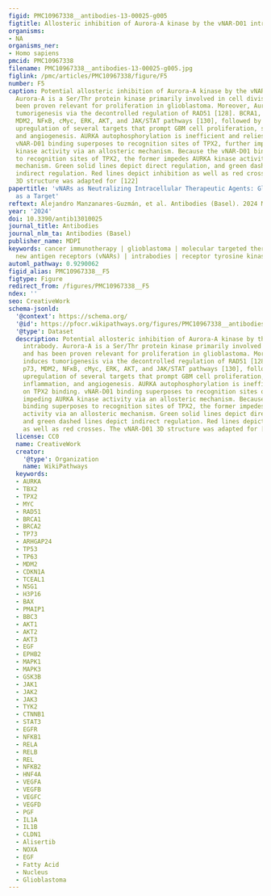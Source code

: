 ```yaml
---
figid: PMC10967338__antibodies-13-00025-g005
figtitle: Allosteric inhibition of Aurora-A kinase by the vNAR-D01 intrabody
organisms:
- NA
organisms_ner:
- Homo sapiens
pmcid: PMC10967338
filename: PMC10967338__antibodies-13-00025-g005.jpg
figlink: /pmc/articles/PMC10967338/figure/F5
number: F5
caption: Potential allosteric inhibition of Aurora-A kinase by the vNAR-D01 intrabody.
  Aurora-A is a Ser/Thr protein kinase primarily involved in cell division and has
  been proven relevant for proliferation in glioblastoma. Moreover, Aurora-A induces
  tumorigenesis via the decontrolled regulation of RAD51 [128]. BCRA1, catenin, p73,
  MDM2, NFκB, cMyc, ERK, AKT, and JAK/STAT pathways [130], followed by downstream
  upregulation of several targets that prompt GBM cell proliferation, survival, inflammation,
  and angiogenesis. AURKA autophosphorylation is inefficient and relies on TPX2 binding.
  vNAR-D01 binding superposes to recognition sites of TPX2, further impeding AURKA
  kinase activity via an allosteric mechanism. Because the vNAR-D01 binding superposes
  to recognition sites of TPX2, the former impedes AURKA kinase activity via an allosteric
  mechanism. Green solid lines depict direct regulation, and green dashed lines depict
  indirect regulation. Red lines depict inhibition as well as red crosses. The vNAR-D01
  3D structure was adapted for [122]
papertitle: 'vNARs as Neutralizing Intracellular Therapeutic Agents: Glioblastoma
  as a Target'
reftext: Alejandro Manzanares-Guzmán, et al. Antibodies (Basel). 2024 Mar;13(1).
year: '2024'
doi: 10.3390/antib13010025
journal_title: Antibodies
journal_nlm_ta: Antibodies (Basel)
publisher_name: MDPI
keywords: cancer immunotherapy | glioblastoma | molecular targeted therapy | variable
  new antigen receptors (vNARs) | intrabodies | receptor tyrosine kinase
automl_pathway: 0.9290062
figid_alias: PMC10967338__F5
figtype: Figure
redirect_from: /figures/PMC10967338__F5
ndex: ''
seo: CreativeWork
schema-jsonld:
  '@context': https://schema.org/
  '@id': https://pfocr.wikipathways.org/figures/PMC10967338__antibodies-13-00025-g005.html
  '@type': Dataset
  description: Potential allosteric inhibition of Aurora-A kinase by the vNAR-D01
    intrabody. Aurora-A is a Ser/Thr protein kinase primarily involved in cell division
    and has been proven relevant for proliferation in glioblastoma. Moreover, Aurora-A
    induces tumorigenesis via the decontrolled regulation of RAD51 [128]. BCRA1, catenin,
    p73, MDM2, NFκB, cMyc, ERK, AKT, and JAK/STAT pathways [130], followed by downstream
    upregulation of several targets that prompt GBM cell proliferation, survival,
    inflammation, and angiogenesis. AURKA autophosphorylation is inefficient and relies
    on TPX2 binding. vNAR-D01 binding superposes to recognition sites of TPX2, further
    impeding AURKA kinase activity via an allosteric mechanism. Because the vNAR-D01
    binding superposes to recognition sites of TPX2, the former impedes AURKA kinase
    activity via an allosteric mechanism. Green solid lines depict direct regulation,
    and green dashed lines depict indirect regulation. Red lines depict inhibition
    as well as red crosses. The vNAR-D01 3D structure was adapted for [122]
  license: CC0
  name: CreativeWork
  creator:
    '@type': Organization
    name: WikiPathways
  keywords:
  - AURKA
  - TBX2
  - TPX2
  - MYC
  - RAD51
  - BRCA1
  - BRCA2
  - TP73
  - ARHGAP24
  - TP53
  - TP63
  - MDM2
  - CDKN1A
  - TCEAL1
  - NSG1
  - H3P16
  - BAX
  - PMAIP1
  - BBC3
  - AKT1
  - AKT2
  - AKT3
  - EGF
  - EPHB2
  - MAPK1
  - MAPK3
  - GSK3B
  - JAK1
  - JAK2
  - JAK3
  - TYK2
  - CTNNB1
  - STAT3
  - EGFR
  - NFKB1
  - RELA
  - RELB
  - REL
  - NFKB2
  - HNF4A
  - VEGFA
  - VEGFB
  - VEGFC
  - VEGFD
  - PGF
  - IL1A
  - IL1B
  - CLDN1
  - Alisertib
  - NOXA
  - EGF
  - Fatty Acid
  - Nucleus
  - Glioblastoma
---
```

